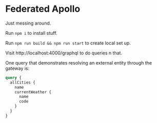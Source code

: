 # Federated Apollo

Just messing around.

Run `npm i` to install stuff.

Run `npm run build && npm run start` to create local set up.

Visit http://localhost:4000/graphql to do queries n that.

One query that demonstrates resolving an external entity through
the gateway is:

```graphql
query {
  allCities {
    name
    currentWeather {
      name
      code
    }
  }
}
```
